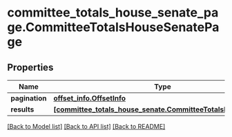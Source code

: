 # committee_totals_house_senate_page.CommitteeTotalsHouseSenatePage

## Properties
Name | Type | Description | Notes
------------ | ------------- | ------------- | -------------
**pagination** | [**offset_info.OffsetInfo**](OffsetInfo.md) |  | [optional]
**results** | [**[committee_totals_house_senate.CommitteeTotalsHouseSenate]**](CommitteeTotalsHouseSenate.md) |  | [optional]

[[Back to Model list]](../README.md#documentation-for-models) [[Back to API list]](../README.md#documentation-for-api-endpoints) [[Back to README]](../README.md)
